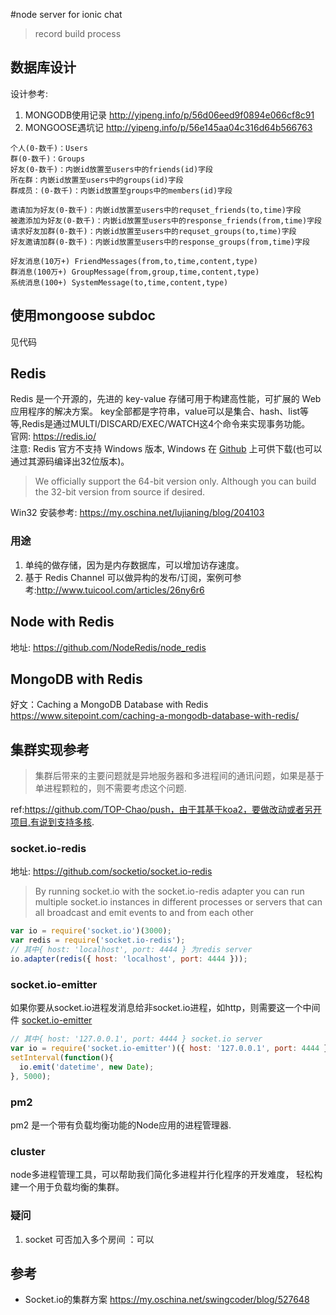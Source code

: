 #node server for ionic chat
> record build process

## 数据库设计
设计参考:
1. MONGODB使用记录 http://yipeng.info/p/56d06eed9f0894e066cf8c91
2. MONGOOSE遇坑记 http://yipeng.info/p/56e145aa04c316d64b566763

```
个人(0-数千)：Users
群(0-数千)：Groups
好友(0-数千)：内嵌id放置至users中的friends(id)字段
所在群：内嵌id放置至users中的groups(id)字段
群成员：(0-数千)：内嵌id放置至groups中的members(id)字段

邀请加为好友(0-数千)：内嵌id放置至users中的requset_friends(to,time)字段
被邀添加为好友(0-数千)：内嵌id放置至users中的response_friends(from,time)字段
请求好友加群(0-数千)：内嵌id放置至users中的requset_groups(to,time)字段
好友邀请加群(0-数千)：内嵌id放置至users中的response_groups(from,time)字段

好友消息(10万+) FriendMessages(from,to,time,content,type)
群消息(100万+) GroupMessage(from,group,time,content,type)
系统消息(100+) SystemMessage(to,time,content,type)
```

## 使用mongoose subdoc
见代码

## Redis
Redis 是一个开源的，先进的 key-value 存储可用于构建高性能，可扩展的 Web 应用程序的解决方案。
key全部都是字符串，value可以是集合、hash、list等等,Redis是通过MULTI/DISCARD/EXEC/WATCH这4个命令来实现事务功能。  
官网: https://redis.io/  
注意: Redis 官方不支持 Windows 版本, Windows 在 [Github](https://github.com/MSOpenTech/redis) 
上可供下载(也可以通过其源码编译出32位版本)。  
> We officially support the 64-bit version only. Although you can build the 32-bit version from source if desired. 

Win32 安装参考: https://my.oschina.net/lujianing/blog/204103   

### 用途
1. 单纯的做存储，因为是内存数据库，可以增加访存速度。
2. 基于 Redis Channel 可以做异构的发布/订阅，案例可参考:http://www.tuicool.com/articles/26ny6r6


## Node with Redis
地址: https://github.com/NodeRedis/node_redis  


## MongoDB with Redis
好文：Caching a MongoDB Database with Redis  
https://www.sitepoint.com/caching-a-mongodb-database-with-redis/


## 集群实现参考
> 集群后带来的主要问题就是异地服务器和多进程间的通讯问题，如果是基于单进程颗粒的，则不需要考虑这个问题.  

ref:https://github.com/TOP-Chao/push，由于其基于koa2，要做改动或者另开项目,有说到支持多核.

### socket.io-redis
地址: https://github.com/socketio/socket.io-redis
> By running socket.io with the socket.io-redis adapter you can run multiple socket.io instances 
in different processes or servers that can all broadcast and emit events to and from each other   

```javascript
var io = require('socket.io')(3000);
var redis = require('socket.io-redis');
// 其中{ host: 'localhost', port: 4444 } 为redis server
io.adapter(redis({ host: 'localhost', port: 4444 }));
```

### socket.io-emitter
如果你要从socket.io进程发消息给非socket.io进程，如http，则需要这一个中间件
[socket.io-emitter](https://github.com/socketio/socket.io-emitter)

```javascript
// 其中{ host: '127.0.0.1', port: 4444 } socket.io server
var io = require('socket.io-emitter')({ host: '127.0.0.1', port: 4444 });
setInterval(function(){
  io.emit('datetime', new Date);
}, 5000);
```

### pm2
pm2 是一个带有负载均衡功能的Node应用的进程管理器.

### cluster
node多进程管理工具，可以帮助我们简化多进程并行化程序的开发难度，
轻松构建一个用于负载均衡的集群。


### 疑问
1. socket 可否加入多个房间 ：可以


## 参考
* Socket.io的集群方案
  https://my.oschina.net/swingcoder/blog/527648
